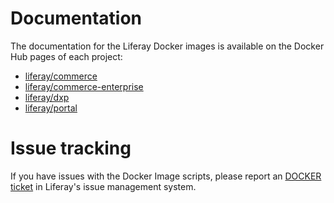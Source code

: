 # Documentation

The documentation for the Liferay Docker images is available on the Docker Hub pages of each project:

 - [liferay/commerce](https://hub.docker.com/r/liferay/commerce)
 - [liferay/commerce-enterprise](https://hub.docker.com/r/liferay/commerce-enterprise)
 - [liferay/dxp](https://hub.docker.com/r/liferay/dxp)
 - [liferay/portal](https://hub.docker.com/r/liferay/portal)

# Issue tracking

If you have issues with the Docker Image scripts, please report an [DOCKER ticket](https://issues.liferay.com/browse/DOCKER) in Liferay's issue management system.